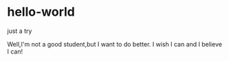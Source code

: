 # hello-world
just a try

Well,I'm not a good student,but I want to do better. I wish I can and I believe I can!
